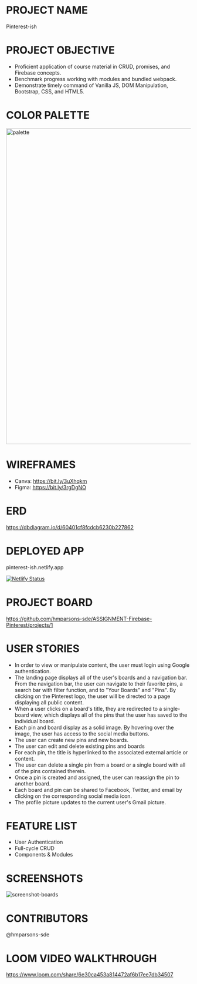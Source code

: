 # PROJECT NAME
Pinterest-ish

# PROJECT OBJECTIVE
- Proficient application of course material in CRUD, promises, and Firebase concepts.
- Benchmark progress working with modules and bundled webpack.
- Demonstrate timely command of Vanilla JS, DOM Manipulation, Bootstrap, CSS, and HTML5.

# COLOR PALETTE

<img width="860" alt="palette" src="https://user-images.githubusercontent.com/67122062/110022304-5df17580-7cf1-11eb-88bc-1633cf025d43.png">

# WIREFRAMES
- Canva: https://bit.ly/3uXhqkm
- Figma: https://bit.ly/3rgDgNO

# ERD
https://dbdiagram.io/d/60401cf8fcdcb6230b227862

# DEPLOYED APP
pinterest-ish.netlify.app

[![Netlify Status](https://api.netlify.com/api/v1/badges/2e1de122-1698-4eb3-be2d-df5f703a75a4/deploy-status)](https://app.netlify.com/sites/pinterest-ish/deploys)

# PROJECT BOARD
https://github.com/hmparsons-sde/ASSIGNMENT-Firebase-Pinterest/projects/1

# USER STORIES
- In order to view or manipulate content, the user must login using Google authentication. 
- The landing page displays all of the user's boards and a navigation bar. From the navigation bar, the user can navigate to their favorite pins, a search bar with filter function, and to "Your Boards" and "Pins". By clicking on the Pinterest logo, the user will be directed to a page displaying all public content.
- When a user clicks on a board's title, they are redirected to a single-board view, which displays all of the pins that the user has saved to the individual board.
- Each pin and board display as a solid image. By hovering over the image, the user has access to the social media buttons.
- The user can create new pins and new boards.
- The user can edit and delete existing pins and boards
- For each pin, the title is hyperlinked to the associated external article or content.
- The user can delete a single pin from a board or a single board with all of the pins contained therein.
- Once a pin is created and assigned, the user can reassign the pin to another board.
- Each board and pin can be shared to Facebook, Twitter, and email by clicking on the corresponding social media icon.
- The profile picture updates to the current user's Gmail picture.

# FEATURE LIST
- User Authentication
- Full-cycle CRUD
- Components & Modules

# SCREENSHOTS

![screenshot-boards](https://user-images.githubusercontent.com/67122062/110984617-02e30280-8331-11eb-99c6-50f312c737a6.png)

# CONTRIBUTORS
@hmparsons-sde

# LOOM VIDEO WALKTHROUGH

https://www.loom.com/share/6e30ca453a814472af6b17ee7db34507
